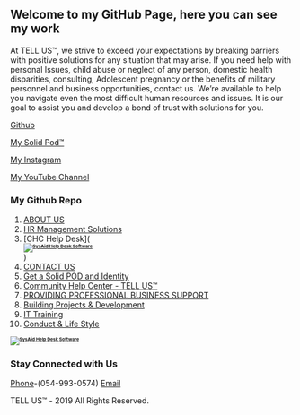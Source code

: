 ## **Welcome to my GitHub Page, here you can see my work**

At TELL US™, we strive to exceed your expectations by breaking barriers with positive solutions for any situation that may arise. If you need help with personal Issues, child abuse or neglect of any person, domestic health disparities, consulting, Adolescent pregnancy or the benefits of military personnel and business opportunities, contact us. We’re available to help you navigate even the most difficult human resources and issues. It is our goal to assist you and develop a bond of trust with solutions for you.





[Github](https://github.com/yididiel7)


[My Solid Pod™](https://yididiel7.solid.community/)


[My Instagram](https://www.instagram.com/tyrone.hills2/?hl=en)


[My YouTube Channel](http://www.youtube.com/c/TyroneHillsmbw/)




### My Github Repo



01. [ABOUT US](https://github.com/yididiel7/yididiel7.github.io/edit/master/index.md)
02. [HR Management Solutions](https://github.com/yididiel7/yididiel7.github.io/edit/master/index.md)
03. [CHC Help Desk](<span id="raImageSpan"></span><div style="color: #7A7B7F;font-weight: bold;font-size: 8px;;" id="sysaidRaInc" ><a href="http://www.ilient.com"><img style="border:0;cursor:pointer" src="http://127.0.0.1:8080/icons/ra/powered-by-SysAid.png" alt="SysAid Help Desk Software"></a></div><script type="text/javascript"> var enduserportal="0";var raAccnt='sysaid2591_trial';var raUrlPreffix="http://127.0.0.1:8080/";var RaImageSrc="http://127.0.0.1:8080/icons/ra/ra_portal.png";</script><script type="text/javascript" src="http://127.0.0.1:8080/RemoteAccessImage"></script>)
04. [CONTACT US](https://github.com/yididiel7/yididiel7.github.io/edit/master/index.md)
05. [Get a Solid POD and Identity](https://inrupt.net/)
06. [Community Help Center - TELL US™](https://yididiel7.github.io/)
07. [PROVIDING PROFESSIONAL BUSINESS SUPPORT](https://tellus.godaddysites.com/)
08. [Building Projects & Development](https://github.com/yididiel7/yididiel7.github.io/edit/master/index.md)
09. [IT Training](https://github.com/yididiel7/yididiel7.github.io/edit/master/index.md)
10. [Conduct & Life Style](https://github.com/yididiel7/yididiel7.github.io/edit/master/index.md)

<span id="raImageSpan"></span><div style="color: #7A7B7F;font-weight: bold;font-size: 8px;;" id="sysaidRaInc" ><a href="http://www.ilient.com"><img style="border:0;cursor:pointer" src="http://127.0.0.1:8080/icons/ra/powered-by-SysAid.png" alt="SysAid Help Desk Software"></a></div><script type="text/javascript"> var enduserportal="0";var raAccnt='sysaid2591_trial';var raUrlPreffix="http://127.0.0.1:8080/";var RaImageSrc="http://127.0.0.1:8080/icons/ra/ra_portal.png";</script><script type="text/javascript" src="http://127.0.0.1:8080/RemoteAccessImage"></script>

### Stay Connected with Us

[Phone](612-888-5073)-(054-993-0574)
[Email](mobw4u@gmail.com)

TELL US™ - 2019 All Rights Reserved.


